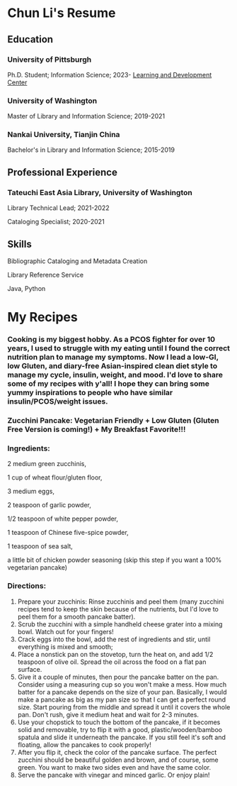 # Chun Li's Resume
## Education
### University of Pittsburgh 
Ph.D. Student; Information Science; 2023-
[Learning and Development Center](https://www.lrdc.pitt.edu/)
### University of Washington
Master of Library and Information Science; 2019-2021
### Nankai University, Tianjin China
Bachelor's in Library and Information Science; 2015-2019
## Professional Experience
### Tateuchi East Asia Library, University of Washington
Library Technical Lead; 2021-2022


Cataloging Specialist; 2020-2021
## Skills
Bibliographic Cataloging and Metadata Creation


Library Reference Service

Java, Python


# My Recipes
### Cooking is my biggest hobby. As a PCOS fighter for over 10 years, I used to struggle with my eating until I found the correct nutrition plan to manage my symptoms. Now I lead a low-GI, low Gluten, and diary-free Asian-inspired clean diet style to manage my cycle, insulin, weight, and mood. I'd love to share some of my recipes with y'all! I hope they can bring some yummy inspirations to people who have similar insulin/PCOS/weight issues. 
### Zucchini Pancake: Vegetarian Friendly + Low Gluten (Gluten Free Version is coming!) + My Breakfast Favorite!!! 
### Ingredients:

2 medium green zucchinis,

1 cup of wheat flour/gluten floor,

3 medium eggs,

2 teaspoon of garlic powder,

1/2 teaspoon of white pepper powder,

1 teaspoon of Chinese five-spice powder,

1 teaspoon of sea salt,

a little bit of chicken powder seasoning (skip this step if you want a 100% vegetarian pancake)
### Directions:
1. Prepare your zucchinis: Rinse zucchinis and peel them (many zucchini recipes tend to keep the skin because of the nutrients, but I'd love to peel them for a smooth pancake batter).
2. Scrub the zucchini with a simple handheld cheese grater into a mixing bowl. Watch out for your fingers!
3. Crack eggs into the bowl, add the rest of ingredients and stir, until everything is mixed and smooth;
4. Place a nonstick pan on the stovetop, turn the heat on, and add 1/2 teaspoon of olive oil. Spread the oil across the food on a flat pan surface. 
5. Give it a couple of minutes, then pour the pancake batter on the pan. Consider using a measuring cup so you won't make a mess. How much batter for a pancake depends on the size of your pan. Basically, I would make a pancake as big as my pan size so that I can get a perfect round size. Start pouring from the middle and spread it until it covers the whole pan. Don't rush, give it medium heat and wait for 2-3 minutes.
6. Use your chopstick to touch the bottom of the pancake, if it becomes solid and removable, try to flip it with a good, plastic/wooden/bamboo spatula and slide it underneath the pancake. If you still feel it's soft and floating, allow the pancakes to cook properly!
7. After you flip it, check the color of the pancake surface. The perfect zucchini should be beautiful golden and brown, and of course, some green. You want to make two sides even and have the same color.
8. Serve the pancake with vinegar and minced garlic. Or enjoy plain!



